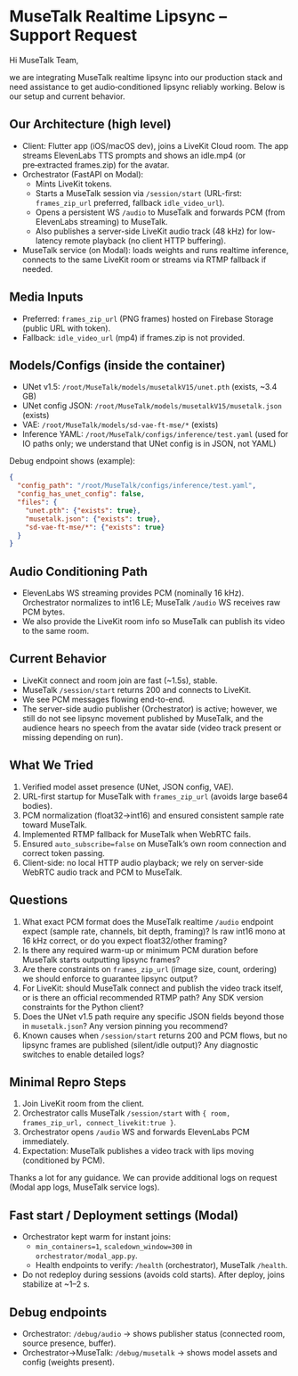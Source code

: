 # MuseTalk Realtime Lipsync – Support Request

Hi MuseTalk Team,

we are integrating MuseTalk realtime lipsync into our production stack and need assistance to get audio‑conditioned lipsync reliably working. Below is our setup and current behavior.

## Our Architecture (high level)

- Client: Flutter app (iOS/macOS dev), joins a LiveKit Cloud room. The app streams ElevenLabs TTS prompts and shows an idle.mp4 (or pre‑extracted frames.zip) for the avatar.
- Orchestrator (FastAPI on Modal):
  - Mints LiveKit tokens.
  - Starts a MuseTalk session via `/session/start` (URL-first: `frames_zip_url` preferred, fallback `idle_video_url`).
  - Opens a persistent WS `/audio` to MuseTalk and forwards PCM (from ElevenLabs streaming) to MuseTalk.
  - Also publishes a server-side LiveKit audio track (48 kHz) for low-latency remote playback (no client HTTP buffering).
- MuseTalk service (on Modal): loads weights and runs realtime inference, connects to the same LiveKit room or streams via RTMP fallback if needed.

## Media Inputs

- Preferred: `frames_zip_url` (PNG frames) hosted on Firebase Storage (public URL with token).
- Fallback: `idle_video_url` (mp4) if frames.zip is not provided.

## Models/Configs (inside the container)

- UNet v1.5: `/root/MuseTalk/models/musetalkV15/unet.pth` (exists, ~3.4 GB)
- UNet config JSON: `/root/MuseTalk/models/musetalkV15/musetalk.json` (exists)
- VAE: `/root/MuseTalk/models/sd-vae-ft-mse/*` (exists)
- Inference YAML: `/root/MuseTalk/configs/inference/test.yaml` (used for IO paths only; we understand that UNet config is in JSON, not YAML)

Debug endpoint shows (example):
```json
{
  "config_path": "/root/MuseTalk/configs/inference/test.yaml",
  "config_has_unet_config": false,
  "files": {
    "unet.pth": {"exists": true},
    "musetalk.json": {"exists": true},
    "sd-vae-ft-mse/*": {"exists": true}
  }
}
```

## Audio Conditioning Path

- ElevenLabs WS streaming provides PCM (nominally 16 kHz). Orchestrator normalizes to int16 LE; MuseTalk `/audio` WS receives raw PCM bytes.
- We also provide the LiveKit room info so MuseTalk can publish its video to the same room.

## Current Behavior

- LiveKit connect and room join are fast (~1.5s), stable.
- MuseTalk `/session/start` returns 200 and connects to LiveKit.
- We see PCM messages flowing end-to-end.
- The server-side audio publisher (Orchestrator) is active; however, we still do not see lipsync movement published by MuseTalk, and the audience hears no speech from the avatar side (video track present or missing depending on run).

## What We Tried

1. Verified model asset presence (UNet, JSON config, VAE).
2. URL-first startup for MuseTalk with `frames_zip_url` (avoids large base64 bodies).
3. PCM normalization (float32→int16) and ensured consistent sample rate toward MuseTalk.
4. Implemented RTMP fallback for MuseTalk when WebRTC fails.
5. Ensured `auto_subscribe=false` on MuseTalk’s own room connection and correct token passing.
6. Client-side: no local HTTP audio playback; we rely on server-side WebRTC audio track and PCM to MuseTalk.

## Questions

1. What exact PCM format does the MuseTalk realtime `/audio` endpoint expect (sample rate, channels, bit depth, framing)? Is raw int16 mono at 16 kHz correct, or do you expect float32/other framing?
2. Is there any required warm-up or minimum PCM duration before MuseTalk starts outputting lipsync frames?
3. Are there constraints on `frames_zip_url` (image size, count, ordering) we should enforce to guarantee lipsync output?
4. For LiveKit: should MuseTalk connect and publish the video track itself, or is there an official recommended RTMP path? Any SDK version constraints for the Python client?
5. Does the UNet v1.5 path require any specific JSON fields beyond those in `musetalk.json`? Any version pinning you recommend?
6. Known causes when `/session/start` returns 200 and PCM flows, but no lipsync frames are published (silent/idle output)? Any diagnostic switches to enable detailed logs?

## Minimal Repro Steps

1. Join LiveKit room from the client.
2. Orchestrator calls MuseTalk `/session/start` with `{ room, frames_zip_url, connect_livekit:true }`.
3. Orchestrator opens `/audio` WS and forwards ElevenLabs PCM immediately.
4. Expectation: MuseTalk publishes a video track with lips moving (conditioned by PCM).

Thanks a lot for any guidance. We can provide additional logs on request (Modal app logs, MuseTalk service logs).

## Fast start / Deployment settings (Modal)

- Orchestrator kept warm for instant joins:
  - `min_containers=1`, `scaledown_window=300` in `orchestrator/modal_app.py`.
  - Health endpoints to verify: `/health` (orchestrator), MuseTalk `/health`.
- Do not redeploy during sessions (avoids cold starts). After deploy, joins stabilize at ~1–2 s.

## Debug endpoints

- Orchestrator: `/debug/audio` → shows publisher status (connected room, source presence, buffer).
- Orchestrator→MuseTalk: `/debug/musetalk` → shows model assets and config (weights present).


